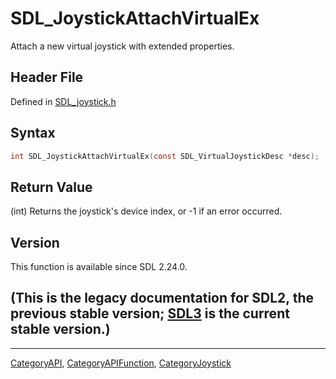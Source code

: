 # SDL_JoystickAttachVirtualEx

Attach a new virtual joystick with extended properties.

## Header File

Defined in [SDL_joystick.h](https://github.com/libsdl-org/SDL/blob/SDL2/include/SDL_joystick.h)

## Syntax

```c
int SDL_JoystickAttachVirtualEx(const SDL_VirtualJoystickDesc *desc);
```

## Return Value

(int) Returns the joystick's device index, or -1 if an error occurred.

## Version

This function is available since SDL 2.24.0.

## (This is the legacy documentation for SDL2, the previous stable version; [SDL3](https://wiki.libsdl.org/SDL3/) is the current stable version.)



----
[CategoryAPI](CategoryAPI), [CategoryAPIFunction](CategoryAPIFunction), [CategoryJoystick](CategoryJoystick)

